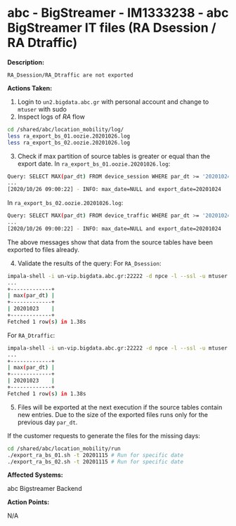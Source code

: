 # abc - BigStreamer - IM1333238 - abc BigStreamer IT files (RA Dsession / RA Dtraffic)

<b>Description:</b>

```
RA_Dsession/RA_Dtraffic are not exported
```

<b>Actions Taken:</b>

1. Login to `un2.bigdata.abc.gr` with personal account and change to `mtuser` with sudo
2. Inspect logs of *RA* flow
``` bash
cd /shared/abc/location_mobility/log/
less ra_export_bs_01.oozie.20201026.log
less ra_export_bs_02.oozie.20201026.log
```
3. Check if max partition of source tables is greater or equal than the export date.
In `ra_export_bs_01.oozie.20201026.log`:
``` bash
Query: SELECT MAX(par_dt) FROM device_session WHERE par_dt >= '20201024'
...
[2020/10/26 09:00:22] - INFO: max_date=NULL and export_date=20201024
```
In `ra_export_bs_02.oozie.20201026.log`:
``` bash
Query: SELECT MAX(par_dt) FROM device_traffic WHERE par_dt >= '20201024'
...
[2020/10/26 09:00:22] - INFO: max_date=NULL and export_date=20201024
```
The above messages show that data from the source tables have been exported to files already.

4. Validate the results of the query:
For `RA_Dsession`:
``` bash
impala-shell -i un-vip.bigdata.abc.gr:22222 -d npce -l --ssl -u mtuser --ldap_password_cmd /home/users/mtuser/check.sh  --query="SELECT MAX(par_dt) FROM device_session WHERE par_dt >= '20201023';";
...
+-------------+
| max(par_dt) |
+-------------+
| 20201023    |
+-------------+
Fetched 1 row(s) in 1.38s
```
For `RA_Dtraffic`:
``` bash
impala-shell -i un-vip.bigdata.abc.gr:22222 -d npce -l --ssl -u mtuser --ldap_password_cmd /home/users/mtuser/check.sh  --query="SELECT MAX(par_dt) FROM device_traffic WHERE par_dt >= '20201023';";
...
+-------------+
| max(par_dt) |
+-------------+
| 20201023    |
+-------------+
Fetched 1 row(s) in 1.38s
```
5. Files will be exported at the next execution if the source tables contain new entries. Due to the size of the exported files runs only for the previous day `par_dt`.

If the customer requests to generate the files for the missing days:

``` bash
cd /shared/abc/location_mobility/run
./export_ra_bs_01.sh -t 20201115 # Run for specific date
./export_ra_bs_02.sh -t 20201115 # Run for specific date
```

<b>Affected Systems:</b>

abc Bigstreamer Backend

<b>Action Points:</b>

N/A

